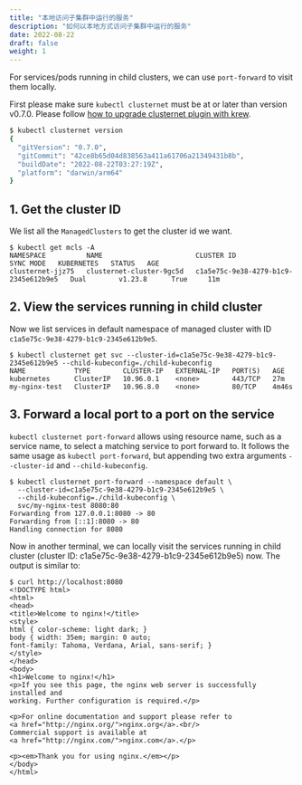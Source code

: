 ```yaml
---
title: "本地访问子集群中运行的服务"
description: "如何以本地方式访问子集群中运行的服务"
date: 2022-08-22
draft: false
weight: 1
---
```


For services/pods running in child clusters, we can use `port-forward` to visit them locally.

First please make sure `kubectl clusternet` must be at or later than version v0.7.0. Please
follow [how to upgrade clusternet plugin with krew](../../kubectl-clusternet.md).

```bash
$ kubectl clusternet version
{
  "gitVersion": "0.7.0",
  "gitCommit": "42ce8b65d04d838563a411a61706a21349431b8b",
  "buildDate": "2022-08-22T03:27:19Z",
  "platform": "darwin/arm64"
}
```

## 1. Get the cluster ID

We list all the `ManagedClusters` to get the cluster id we want.

```shell
$ kubectl get mcls -A
NAMESPACE          NAME                       CLUSTER ID                             SYNC MODE   KUBERNETES   STATUS   AGE
clusternet-jjz75   clusternet-cluster-9gc5d   c1a5e75c-9e38-4279-b1c9-2345e612b9e5   Dual        v1.23.8      True     11m
```

## 2. View the services running in child cluster

Now we list services in default namespace of managed cluster with ID `c1a5e75c-9e38-4279-b1c9-2345e612b9e5`.

```shell
$ kubectl clusternet get svc --cluster-id=c1a5e75c-9e38-4279-b1c9-2345e612b9e5 --child-kubeconfig=./child-kubeconfig
NAME            TYPE        CLUSTER-IP   EXTERNAL-IP   PORT(S)   AGE
kubernetes      ClusterIP   10.96.0.1    <none>        443/TCP   27m
my-nginx-test   ClusterIP   10.96.8.0    <none>        80/TCP    4m46s
```

## 3. Forward a local port to a port on the service

`kubectl clusternet port-forward` allows using resource name, such as a service name, to select a matching service to
port forward to. It follows the same usage as `kubectl port-forward`, but appending two extra arguments `--cluster-id`
and `--child-kubeconfig`.

```shell
$ kubectl clusternet port-forward --namespace default \
  --cluster-id=c1a5e75c-9e38-4279-b1c9-2345e612b9e5 \
  --child-kubeconfig=./child-kubeconfig \
  svc/my-nginx-test 8080:80
Forwarding from 127.0.0.1:8080 -> 80
Forwarding from [::1]:8080 -> 80
Handling connection for 8080
```

Now in another terminal, we can locally visit the services running in child cluster (cluster ID:
c1a5e75c-9e38-4279-b1c9-2345e612b9e5) now. The output is similar to:

```shell
$ curl http://localhost:8080
<!DOCTYPE html>
<html>
<head>
<title>Welcome to nginx!</title>
<style>
html { color-scheme: light dark; }
body { width: 35em; margin: 0 auto;
font-family: Tahoma, Verdana, Arial, sans-serif; }
</style>
</head>
<body>
<h1>Welcome to nginx!</h1>
<p>If you see this page, the nginx web server is successfully installed and
working. Further configuration is required.</p>

<p>For online documentation and support please refer to
<a href="http://nginx.org/">nginx.org</a>.<br/>
Commercial support is available at
<a href="http://nginx.com/">nginx.com</a>.</p>

<p><em>Thank you for using nginx.</em></p>
</body>
</html>
```
